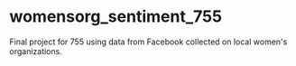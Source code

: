 # womensorg_sentiment_755
Final project for 755 using data from Facebook collected on local women's organizations.
